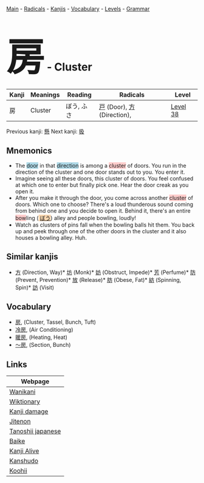 <style> bigfont {font-size: 100px}</style>
[Main](../index.md) -
[Radicals](../radicals.md) -
[Kanjis](../kanjis.md) -
[Vocabulary](../vocabulary.md) -
[Levels](../levels.md) -
[Grammar](../grammar.md)
# <bigfont> 房</bigfont> - Cluster 

| Kanji | Meanings | Reading | Radicals | Level |
| --- | --- | --- | --- | --- |
| 房 | Cluster | ぼう, ふさ | [戸](../radicals/戸.md) (Door), [方](../radicals/方.md) (Direction),  | [Level 38](../levels/wk_level38.md) |

Previous kanji: [懸](懸.md) Next kanji: [扱](扱.md) 

## Mnemonics
 * The <span style="background-color:#ADD8E6"> door</span> in that <span style="background-color:#ADD8E6"> direction</span> is among a <span style="background-color:#ffcccb"> cluster</span> of doors. You run in the direction of the cluster and one door stands out to you. You enter it.
* Imagine seeing all these doors, this cluster of doors. You feel confused at which one to enter but finally pick one. Hear the door creak as you open it.
* After you make it through the door, you come across another <span style="background-color:#ffcccb"> cluster</span> of doors. Which one to choose? There's a loud thunderous sound coming from behind one and you decide to open it. Behind it, there's an entire <span style="background-color:#ffcccb"> bow</span>ling (<span style="background-color:#fed8b1"> [ぼう](https://jisho.org/search/ぼう)</span>) alley and people bowling, loudly!
* Watch as clusters of pins fall when the bowling balls hit them. You back up and peek through one of the other doors in the cluster and it also houses a bowling alley. Huh.


## Similar kanjis
 * [方](方.md) (Direction, Way)* [坊](坊.md) (Monk)* [妨](妨.md) (Obstruct, Impede)* [芳](芳.md) (Perfume)* [防](防.md) (Prevent, Prevention)* [放](放.md) (Release)* [肪](肪.md) (Obese, Fat)* [紡](紡.md) (Spinning, Spin)* [訪](訪.md) (Visit)


## Vocabulary
 * [房](../vocabulary/房.md), (Cluster, Tassel, Bunch, Tuft)
* [冷房](../vocabulary/房.md), (Air Conditioning)
* [暖房](../vocabulary/房.md), (Heating, Heat)
* [〜房](../vocabulary/房.md), (Section, Bunch)



## Links 

| Webpage |
| --- |
| [Wanikani          ](https://www.wanikani.com/kanji/房) |
| [Wiktionary        ](https://en.wiktionary.org/wiki/房) |
| [Kanji damage      ](http://www.kanjidamage.com/kanji/search?utf8=✓&q=房) |
| [Jitenon           ](https://jitenon.com/kanji/房) |
| [Tanoshii japanese ](https://www.tanoshiijapanese.com/dictionary/kanji.cfm?k=房) |
| [Baike             ](https://baike.baidu.com/item/房) |
| [Kanji Alive       ](https://app.kanjialive.com/房) |
| [Kanshudo          ](https://www.kanshudo.com/searchmn?q=房) |
| [Koohii            ](https://kanji.koohii.com/study/kanji/房) |
